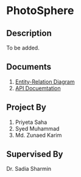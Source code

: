 # PhotoSphere

## Description

To be added.

## Documents

1. [Entity-Relation Diagram](https://lucid.app/lucidchart/invitations/accept/inv_805f8b3b-c457-49a3-a041-929444a6c736)
2. [API Docuemtation](https://docs.google.com/document/d/1SjPo1STZso_hbkFzM9BDZXPiuO36OXUXWeZT54qt5Lc/edit?usp=sharing)

## Project By

1. Priyeta Saha
2. Syed Muhammad
3. Md. Zunaed Karim

## Supervised By

Dr. Sadia Sharmin
